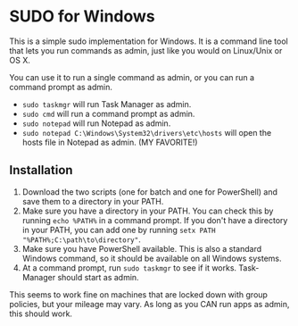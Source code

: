 # SUDO for Windows

This is a simple sudo implementation for Windows. It is a command line tool that lets you run commands as admin, just like you would on Linux/Unix or OS X.

You can use it to run a single command as admin, or you can run a command prompt as admin.
- `sudo taskmgr` will run Task Manager as admin.
- `sudo cmd` will run a command prompt as admin.
- `sudo notepad` will run Notepad as admin.
- `sudo notepad C:\Windows\System32\drivers\etc\hosts` will open the hosts file in Notepad as admin. (MY FAVORITE!)

## Installation

1. Download the two scripts (one for batch and one for PowerShell) and save them to a directory in your PATH.
2. Make sure you have a directory in your PATH. You can check this by running `echo %PATH%` in a command prompt. If you don't have a directory in your PATH, you can add one by running `setx PATH "%PATH%;C:\path\to\directory"`.
3. Make sure you have PowerShell available. This is also a standard Windows command, so it should be available on all Windows systems.
4. At a command prompt, run `sudo taskmgr` to see if it works. Task-Manager should start as admin.

This seems to work fine on machines that are locked down with group policies, but your mileage may vary.  As long as you CAN run apps as admin, this should work.
